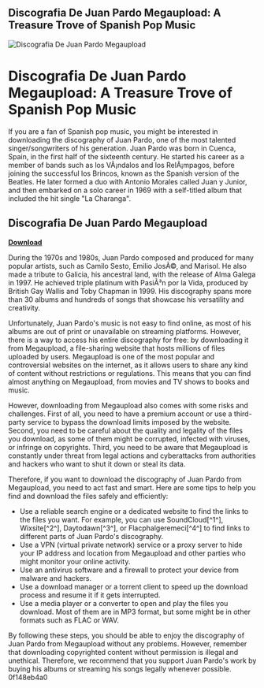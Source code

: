 ## Discografia De Juan Pardo Megaupload: A Treasure Trove of Spanish Pop Music

 
![Discografia De Juan Pardo Megaupload](https://encrypted-tbn1.gstatic.com/images?q=tbn:ANd9GcSl0vDrJuu8jhoXqc3za2d_jLts5PckVwKVlvJ7-WQ95wSOJ_OWLwDKsH2x)

 
# Discografia De Juan Pardo Megaupload: A Treasure Trove of Spanish Pop Music
 
If you are a fan of Spanish pop music, you might be interested in downloading the discography of Juan Pardo, one of the most talented singer/songwriters of his generation. Juan Pardo was born in Cuenca, Spain, in the first half of the sixteenth century. He started his career as a member of bands such as los VÃ¡ndalos and los RelÃ¡mpagos, before joining the successful los Brincos, known as the Spanish version of the Beatles. He later formed a duo with Antonio Morales called Juan y Junior, and then embarked on a solo career in 1969 with a self-titled album that included the hit single "La Charanga".
 
## Discografia De Juan Pardo Megaupload


[**Download**](https://www.google.com/url?q=https%3A%2F%2Fssurll.com%2F2tKZ3h&sa=D&sntz=1&usg=AOvVaw3pfhtoAqF5UTLuEhpC5cF7)

 
During the 1970s and 1980s, Juan Pardo composed and produced for many popular artists, such as Camilo Sesto, Emilio JosÃ©, and Marisol. He also made a tribute to Galicia, his ancestral land, with the release of Alma Galega in 1997. He achieved triple platinum with PasiÃ³n por la Vida, produced by British Gay Wallis and Toby Chapman in 1999. His discography spans more than 30 albums and hundreds of songs that showcase his versatility and creativity.
 
Unfortunately, Juan Pardo's music is not easy to find online, as most of his albums are out of print or unavailable on streaming platforms. However, there is a way to access his entire discography for free: by downloading it from Megaupload, a file-sharing website that hosts millions of files uploaded by users. Megaupload is one of the most popular and controversial websites on the internet, as it allows users to share any kind of content without restrictions or regulations. This means that you can find almost anything on Megaupload, from movies and TV shows to books and music.
 
However, downloading from Megaupload also comes with some risks and challenges. First of all, you need to have a premium account or use a third-party service to bypass the download limits imposed by the website. Second, you need to be careful about the quality and legality of the files you download, as some of them might be corrupted, infected with viruses, or infringe on copyrights. Third, you need to be aware that Megaupload is constantly under threat from legal actions and cyberattacks from authorities and hackers who want to shut it down or steal its data.
 
Therefore, if you want to download the discography of Juan Pardo from Megaupload, you need to act fast and smart. Here are some tips to help you find and download the files safely and efficiently:
 
- Use a reliable search engine or a dedicated website to find the links to the files you want. For example, you can use SoundCloud[^1^], Wixsite[^2^], Daytodawn[^3^], or Flacphalgeremeci[^4^] to find links to different parts of Juan Pardo's discography.
- Use a VPN (virtual private network) service or a proxy server to hide your IP address and location from Megaupload and other parties who might monitor your online activity.
- Use an antivirus software and a firewall to protect your device from malware and hackers.
- Use a download manager or a torrent client to speed up the download process and resume it if it gets interrupted.
- Use a media player or a converter to open and play the files you download. Most of them are in MP3 format, but some might be in other formats such as FLAC or WAV.

By following these steps, you should be able to enjoy the discography of Juan Pardo from Megaupload without any problems. However, remember that downloading copyrighted content without permission is illegal and unethical. Therefore, we recommend that you support Juan Pardo's work by buying his albums or streaming his songs legally whenever possible.
 0f148eb4a0
